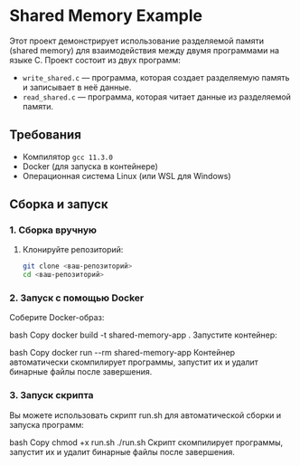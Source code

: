 # Shared Memory Example

Этот проект демонстрирует использование разделяемой памяти (shared memory)  для взаимодействия между двумя программами на языке C. Проект состоит из двух программ:
- `write_shared.c` — программа, которая создает разделяемую память и записывает в неё данные.
- `read_shared.c` — программа, которая читает данные из разделяемой памяти.

## Требования

- Компилятор `gcc 11.3.0`
- Docker (для запуска в контейнере)
- Операционная система Linux (или WSL для Windows)

## Сборка и запуск

### 1. Сборка вручную

1. Клонируйте репозиторий:
   ```bash
   git clone <ваш-репозиторий>
   cd <ваш-репозиторий>
### 2. Запуск с помощью Docker
Соберите Docker-образ:

bash
Copy
docker build -t shared-memory-app .
Запустите контейнер:

bash
Copy
docker run --rm shared-memory-app
Контейнер автоматически скомпилирует программы, запустит их и удалит бинарные файлы после завершения.

### 3. Запуск скрипта
Вы можете использовать скрипт run.sh для автоматической сборки и запуска программ:

bash
Copy
chmod +x run.sh
./run.sh
Скрипт скомпилирует программы, запустит их и удалит бинарные файлы после завершения.